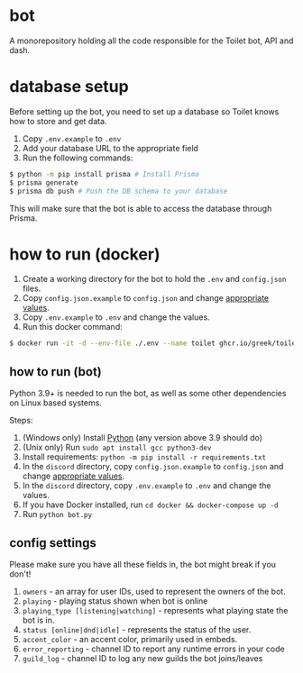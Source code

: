 # bot

A monorepository holding all the code responsible for the Toilet bot, API and dash.

# database setup

Before setting up the bot, you need to set up a database so Toilet knows how to
store and get data.

1. Copy `.env.example` to `.env`
2. Add your database URL to the appropriate field
4. Run the following commands:
```sh
$ python -m pip install prisma # Install Prisma
$ prisma generate
$ prisma db push # Push the DB schema to your database
```

This will make sure that the bot is able to access the database through Prisma.

# how to run (docker)

1. Create a working directory for the bot to hold the `.env` and `config.json` files.
2. Copy `config.json.example` to `config.json`
   and change [appropriate values][values].
3. Copy `.env.example` to `.env` and change the values.
4. Run this docker command:
```sh
$ docker run -it -d --env-file ./.env --name toilet ghcr.io/greek/toilet-bot:master
```

## how to run (bot)

Python 3.9+ is needed to run the bot, as well as some other dependencies on
Linux based systems.

Steps:

1. (Windows only) Install [Python][python] (any version above 3.9 should do)
2. (Unix only) Run `sudo apt install gcc python3-dev`
3. Install requirements: `python -m pip install -r requirements.txt`
4. In the `discord` directory, copy `config.json.example` to `config.json`
   and change [appropriate values][values].
5. In the `discord` directory, copy `.env.example` to `.env` and change the values.
6. If you have Docker installed, run `cd docker && docker-compose up -d`
7. Run `python bot.py`

## config settings

Please make sure you have all these fields in, the bot might break if you don't!

1. `owners` - an array for user IDs, used to represent the owners of the bot.
2. `playing` - playing status shown when bot is online
3. `playing_type [listening|watching]` - represents what playing state the bot
   is in.
4. `status [online|dnd|idle]` - represents the status of the user.
5. `accent_color` - an accent color, primarily used in embeds.
6. `error_reporting` - channel ID to report any runtime errors in your code
7. `guild_log` - channel ID to log any new guilds the bot joins/leaves

[python]: https://www.python.org/
[values]: #config-settings
